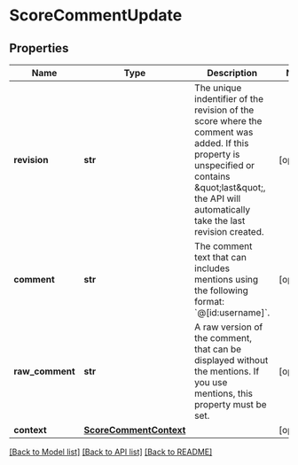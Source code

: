 # ScoreCommentUpdate

## Properties
Name | Type | Description | Notes
------------ | ------------- | ------------- | -------------
**revision** | **str** | The unique indentifier of the revision of the score where the comment was added. If this property is unspecified or contains \&quot;last\&quot;, the API will automatically take the last revision created.  | [optional] 
**comment** | **str** | The comment text that can includes mentions using the following format: &#x60;@[id:username]&#x60;.  | [optional] 
**raw_comment** | **str** | A raw version of the comment, that can be displayed without the mentions. If you use mentions, this property must be set.  | [optional] 
**context** | [**ScoreCommentContext**](ScoreCommentContext.md) |  | [optional] 

[[Back to Model list]](../README.md#documentation-for-models) [[Back to API list]](../README.md#documentation-for-api-endpoints) [[Back to README]](../README.md)


